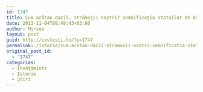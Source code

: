 ```yaml
---
id: 1747
title: Cum arătau dacii, strămoşii noştri? Semnificaţia statuilor de daci
date: 2013-11-04T08:49:43+03:00
author: Mircea
layout: post
guid: http://costesti.tv/?p=1747
permalink: /istorie/cum-aratau-dacii-stramosii-nostri-semnificatia-statuilor-de-daci/
original_post_id:
  - "1747"
categories:
  - Învățăminte
  - Istorie
  - Știri
---
```

&nbsp; 

<div style="width:640px;">
</div>

&nbsp;
